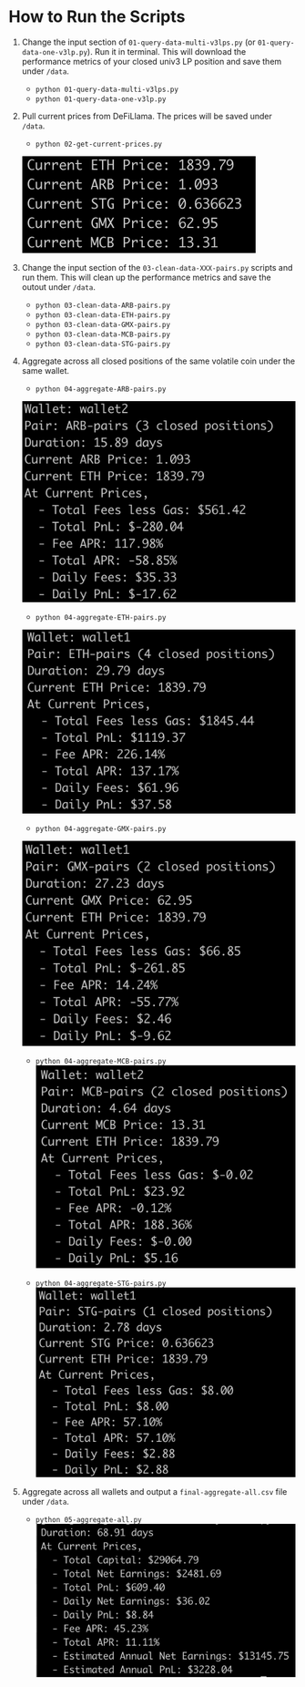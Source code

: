 # How to Run the Scripts

1. Change the input section of `01-query-data-multi-v3lps.py` (or `01-query-data-one-v3lp.py`). Run it in terminal. This will download the performance metrics of your closed univ3 LP position and save them under `/data`.
    - `python 01-query-data-multi-v3lps.py`
    - `python 01-query-data-one-v3lp.py`
2. Pull current prices from DeFiLlama. The prices will be saved under `/data`.
    - `python 02-get-current-prices.py`

    ![](https://github.com/coindataschool/univ3lp/blob/main/scripts/analyze-closed-positions/screens/print-out-02-get-current-prices.png)
3. Change the input section of the `03-clean-data-XXX-pairs.py` scripts and run them. This will clean up
the performance metrics and save the outout under `/data`.
    - `python 03-clean-data-ARB-pairs.py`
    - `python 03-clean-data-ETH-pairs.py`
    - `python 03-clean-data-GMX-pairs.py`
    - `python 03-clean-data-MCB-pairs.py`
    - `python 03-clean-data-STG-pairs.py`
1. Aggregate across all closed positions of the same volatile coin under the same wallet.
    - `python 04-aggregate-ARB-pairs.py`

    ![](https://github.com/coindataschool/univ3lp/blob/main/scripts/analyze-closed-positions/screens/print-out-04-aggregate-ARB-pairs.png)

    - `python 04-aggregate-ETH-pairs.py`

    ![](https://github.com/coindataschool/univ3lp/blob/main/scripts/analyze-closed-positions/screens/print-out-04-aggregate-ETH-pairs.png)

    - `python 04-aggregate-GMX-pairs.py`

    ![](https://github.com/coindataschool/univ3lp/blob/main/scripts/analyze-closed-positions/screens/print-out-04-aggregate-GMX-pairs.png)

    - `python 04-aggregate-MCB-pairs.py`
    ![](https://github.com/coindataschool/univ3lp/blob/main/scripts/analyze-closed-positions/screens/print-out-04-aggregate-MCB-pairs.png)

    - `python 04-aggregate-STG-pairs.py`
    ![](https://github.com/coindataschool/univ3lp/blob/main/scripts/analyze-closed-positions/screens/print-out-04-aggregate-STG-pairs.png)

2. Aggregate across all wallets and output a `final-aggregate-all.csv` file under `/data`.
    - `python 05-aggregate-all.py`
    ![](https://github.com/coindataschool/univ3lp/blob/main/scripts/analyze-closed-positions/screens/print-out-05-aggregate-all.png)